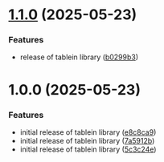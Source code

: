 # [1.1.0](https://github.com/mamangzed/tablein/compare/v1.0.0...v1.1.0) (2025-05-23)


### Features

* release of tablein library ([b0299b3](https://github.com/mamangzed/tablein/commit/b0299b3e2be1013baa6217a5425134ed6af9acd7))

# 1.0.0 (2025-05-23)


### Features

* initial release of tablein library ([e8c8ca9](https://github.com/mamangzed/tablein/commit/e8c8ca9149b6bb34c82cd261227372e930b0fb4e))
* initial release of tablein library ([7a5912b](https://github.com/mamangzed/tablein/commit/7a5912b1d37be573c73bbe68fe8f55f32c09c06e))
* initial release of tablein library ([5c3c24e](https://github.com/mamangzed/tablein/commit/5c3c24ee57363dce8c14ea13c57ed7f6ab60feda))

